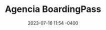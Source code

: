 ---
date: '2023-07-16 11:54 -0400'
featured: true
types:
  - Operadores
title: Agencia BoardingPass
region: Centro-Occidental
state: Lara
phone_number: +58 426 5203724
address: Caracas
website: boardingpass.network
facebook_user: tuboarding
twitter_user: tuboarding
instagram_user: tuboarding
services: 
  - Excursiones Locales
  - Guía Turística
services_extra: Turismo
image: /assets/images/BP-300x300.jpg
---